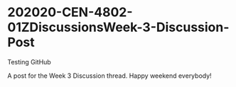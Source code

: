 # 202020-CEN-4802-01ZDiscussionsWeek-3-Discussion-Post
Testing GitHub

A post for the Week 3 Discussion thread.
Happy weekend everybody!

